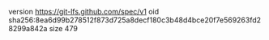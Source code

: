 version https://git-lfs.github.com/spec/v1
oid sha256:8ea6d99b278512f873d725a8decf180c3b48d4bce20f7e569263fd28299a842a
size 479
